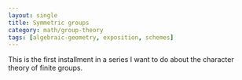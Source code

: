 ```yaml
---
layout: single
title: Symmetric groups
category: math/group-theory
tags: [algebraic-geometry, exposition, schemes]
---
```


This is the first installment in a series I want to do about the character theory of finite groups.
